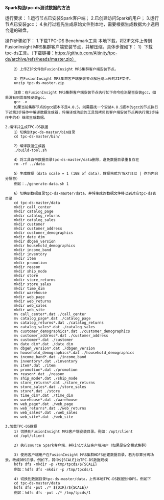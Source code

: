 **Spark构造tpc-ds测试数据的方法**

运行要求：
    1.运行节点已安装Spark客户端；
    2.已创建访问Spark的用户；
    3.运行节点已安装gcc；
    4.执行过程先生成原始文件到本地，需要根据生成数据大小选用合适的磁盘。

操作步骤如下：
    1.下载TPC-DS Benchmark工具
        本地下载，将ZIP文件上传到FusionInsight MRS集群客户端安装节点，并解压缩。具体步骤如下：
        1）下载tpc-ds工具。（下载链接：https://github.com/Altinity/tpc-ds/archive/refs/heads/master.zip）

        2）上传ZIP文件到FusionInsight MRS集群客户端安装节点。
    
        3）在FusionInsight MRS集群客户端安装节点解压缩上传的ZIP文件。
        unzip tpc-ds-master.zip
    
        注意：在FusionInsight MRS集群客户端安装节点执行如下命令检测是否安装gcc，如果没有则需单独安装gcc。
        gcc -v
        如果当前集群节点的gcc版本不是4.8.5，则需要找一个安装4.8.5版本的gcc的节点执行下述第2步操作中编译数据生成器，将编译成功后的工具包拷贝到客户端安装节点再执行第2步操作中的4）继续生成数据。
    
    2.编译并生成TPC-DS数据
        1）切换到tpc-ds-master/bin目录
        cd tpc-ds-master/bin/
    
        2）编译数据生成器
        ./build-tool.sh
    
        4）将工具自带数据目录tpc-ds-master/data删除，避免数据目录重复存在
        rm -rf ../data
    
        5）生成数据（data scale = 1 (1GB of data)，数据格式为TEXT且以 | 作为内容分隔符）
        例如：./generate-data.sh 1
    
        6）切换到数据目录tpc-ds-master/data，并将生成的数据文件移动到对应tpc-ds表目录
        cd tpc-ds-master/data
        mkdir call_center
        mkdir catalog_page
        mkdir catalog_returns
        mkdir catalog_sales
        mkdir customer
        mkdir customer_address
        mkdir customer_demographics
        mkdir date_dim
        mkdir dbgen_version
        mkdir household_demographics
        mkdir income_band
        mkdir inventory
        mkdir item
        mkdir promotion
        mkdir reason
        mkdir ship_mode
        mkdir store
        mkdir store_returns
        mkdir store_sales
        mkdir time_dim
        mkdir warehouse
        mkdir web_page
        mkdir web_returns
        mkdir web_sales
        mkdir web_site
        mv call_center*.dat ./call_center
        mv catalog_page*.dat ./catalog_page
        mv catalog_returns*.dat ./catalog_returns
        mv catalog_sales*.dat ./catalog_sales
        mv customer_demographics*.dat ./customer_demographics
        mv customer_address*.dat ./customer_address
        mv customer*.dat ./customer
        mv date_dim*.dat ./date_dim
        mv dbgen_version*.dat ./dbgen_version
        mv household_demographics*.dat ./household_demographics
        mv income_band*.dat ./income_band
        mv inventory*.dat ./inventory
        mv item*.dat ./item
        mv promotion*.dat ./promotion
        mv reason*.dat ./reason
        mv ship_mode*.dat ./ship_mode
        mv store_returns*.dat ./store_returns
        mv store_sales*.dat ./store_sales
        mv store*.dat ./store
        mv time_dim*.dat ./time_dim
        mv warehouse*.dat ./warehouse
        mv web_page*.dat ./web_page
        mv web_returns*.dat ./web_returns
        mv web_sales*.dat ./web_sales
        mv web_site*.dat ./web_site
    
    3.加载TPC-DS数据
        1) 切换到FusionInsight MRS客户端安装目录。例如：/opt/client
        cd /opt/client
    
        2) 执行source Spark客户端，并kinit认证客户端用户（如果是安全模式集群）
    
        3) 使用客户端用户在FusionInsight MRS集群HDFS创建数据目录，若为存算分离场景，改成OBS目录。例如下，其中${SCALE}为TPC-DS数据规模
        hdfs dfs -mkdir -p /tmp/tpcds/${SCALE}
        例如：hdfs dfs -mkdir -p /tmp/tpcds/1
    
        4) 切换到数据目录tpc-ds-master/data，上传本地TPC-DS数据到HDFS。例如下
        cd tpc-ds-master/data
        hdfs dfs -put ./* ${DIR}/${SCALE}/
        例如：hdfs dfs -put ./* /tmp/tpcds/1
